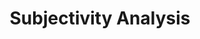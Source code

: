 ---
types: "word"

title: "Subjectivity Analysis"

categories: ['']

tags: ['Subjectivity', 'Analysis']

arabic: 'تحليل موضوعية الكلام'

arexps: []

enwords: ['Subjectivity Analysis']

enexps: []

arlexicons: 'ح'

enlexicons: 'S'

authors: ['Ruqayya Roshdy']

translators: ['']

citations: 'تطبيقات الذكاء الاصطناعي في خدمة اللغة العربية'

sources: 'مركز الملك عبدالله بن عبدالعزيز الدولي لخدمة اللغة العربية'

word: "true"

slug: ""
---